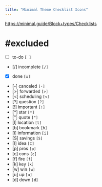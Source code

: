 ```yaml
---
title: "Minimal Theme Checklist Icons"
---
```


https://minimal.guide/Block+types/Checklists

# #excluded
- [ ] to-do `[ ]`
- [/] incomplete `[/]`
- [x] done `[x]`
- [-] canceled `[-]`
- [>] forwarded `[>]`
- [<] scheduling `[<]`
- [?] question `[?]`
- [!] important `[!]`
- [*] star `[*]`
- ["] quote `["]`
- [l] location `[l]`
- [b] bookmark `[b]`
- [i] information `[i]`
- [S] savings `[S]`
- [I] idea `[I]`
- [p] pros `[p]`
- [c] cons `[c]`
- [f] fire `[f]`
- [k] key `[k]`
- [w] win `[w]`
- [u] up `[u]`
- [d] down `[d]`
